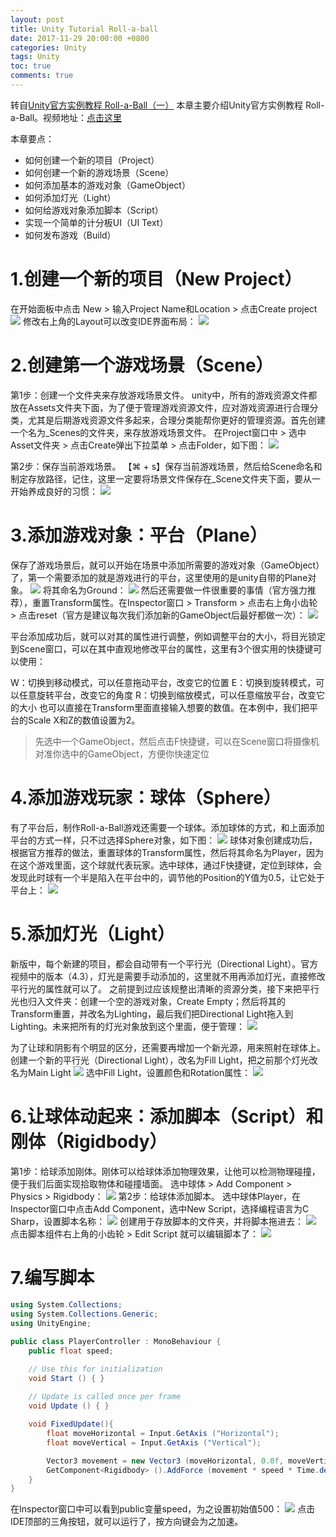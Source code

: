```yaml
---
layout: post
title: Unity Tutorial Roll-a-ball 
date: 2017-11-29 20:00:00 +0800
categories: Unity
tags: Unity
toc: true
comments: true
---
```

转自[Unity官方实例教程 Roll-a-Ball（一）](http://www.jianshu.com/p/6e4b0435e30e)
本章主要介绍Unity官方实例教程 Roll-a-Ball。视频地址：[点击这里](https://unity3d.com/cn/learn/tutorials/projects/roll-ball-tutorial/introduction-roll-ball?playlist=17141)

本章要点：
- 如何创建一个新的项目（Project）
- 如何创建一个新的游戏场景（Scene）
- 如何添加基本的游戏对象（GameObject）
- 如何添加灯光（Light）
- 如何给游戏对象添加脚本（Script）
- 实现一个简单的计分板UI（UI Text）
- 如何发布游戏（Build）
<!-- more -->

# 1.创建一个新的项目（New Project）
在开始面板中点击 New > 输入Project Name和Location > 点击Create project
![](1129UnityTutorial01/img01.png)
修改右上角的Layout可以改变IDE界面布局：
![](1129UnityTutorial01/img02.png)

# 2.创建第一个游戏场景（Scene）
第1步：创建一个文件夹来存放游戏场景文件。
unity中，所有的游戏资源文件都放在Assets文件夹下面，为了便于管理游戏资源文件，应对游戏资源进行合理分类，尤其是后期游戏资源文件多起来，合理分类能帮你更好的管理资源。首先创建一个名为_Scenes的文件夹，来存放游戏场景文件。
在Project窗口中 > 选中Asset文件夹 > 点击Create弹出下拉菜单 > 点击Folder，如下图：
![](1129UnityTutorial01/img03.png)

第2步：保存当前游戏场景。
【⌘ + s】保存当前游戏场景，然后给Scene命名和制定存放路径，记住，这里一定要将场景文件保存在_Scene文件夹下面，要从一开始养成良好的习惯：
![](1129UnityTutorial01/img04.png)

# 3.添加游戏对象：平台（Plane）
保存了游戏场景后，就可以开始在场景中添加所需要的游戏对象（GameObject）了，第一个需要添加的就是游戏进行的平台，这里使用的是unity自带的Plane对象。
![](1129UnityTutorial01/img05.png)
将其命名为Ground：
![](1129UnityTutorial01/img06.png)
然后还需要做一件很重要的事情（官方强力推荐），重置Transform属性。在Inspector窗口 > Transform > 点击右上角小齿轮 > 点击reset（官方是建议每次我们添加新的GameObject后最好都做一次）：
![](1129UnityTutorial01/img07.png)

平台添加成功后，就可以对其的属性进行调整，例如调整平台的大小，将目光锁定到Scene窗口，可以在其中直观地修改平台的属性，这里有3个很实用的快捷键可以使用：

W：切换到移动模式，可以任意拖动平台，改变它的位置
E：切换到旋转模式，可以任意旋转平台，改变它的角度
R：切换到缩放模式，可以任意缩放平台，改变它的大小
也可以直接在Transform里面直接输入想要的数值。在本例中，我们把平台的Scale X和Z的数值设置为2。

> 先选中一个GameObject，然后点击F快捷键，可以在Scene窗口将摄像机对准你选中的GameObject，方便你快速定位

# 4.添加游戏玩家：球体（Sphere）
有了平台后，制作Roll-a-Ball游戏还需要一个球体。添加球体的方式，和上面添加平台的方式一样，只不过选择Sphere对象，如下图：
![](1129UnityTutorial01/img08.png)
球体对象创建成功后，根据官方推荐的做法，重置球体的Transform属性，然后将其命名为Player，因为在这个游戏里面，这个球就代表玩家。选中球体，通过F快捷键，定位到球体，会发现此时球有一个半是陷入在平台中的，调节他的Position的Y值为0.5，让它处于平台上：
![](1129UnityTutorial01/img09.png)

# 5.添加灯光（Light）
新版中，每个新建的项目，都会自动带有一个平行光（Directional Light）。官方视频中的版本（4.3），灯光是需要手动添加的，这里就不用再添加灯光，直接修改平行光的属性就可以了。
之前提到过应该规整出清晰的资源分类，接下来把平行光也归入文件夹：创建一个空的游戏对象，Create Empty；然后将其的Transform重置，并改名为Lighting，最后我们把Directional Light拖入到Lighting。未来把所有的灯光对象放到这个里面，便于管理：
![](1129UnityTutorial01/img10.png)

为了让球和阴影有个明显的区分，还需要再增加一个新光源，用来照射在球体上。创建一个新的平行光（Directional Light），改名为Fill Light，把之前那个灯光改名为Main Light
![](1129UnityTutorial01/img11.png)
选中Fill Light，设置颜色和Rotation属性：
![](1129UnityTutorial01/img12.png)

# 6.让球体动起来：添加脚本（Script）和刚体（Rigidbody）
第1步：给球添加刚体。刚体可以给球体添加物理效果，让他可以检测物理碰撞，便于我们后面实现拾取物体和碰撞墙面。
选中球体 > Add Component > Physics > Rigidbody：
![](1129UnityTutorial01/img13.png)
第2步：给球体添加脚本。
选中球体Player，在Inspector窗口中点击Add Component，选中New Script，选择编程语言为C Sharp，设置脚本名称：
![](1129UnityTutorial01/img15.png)
创建用于存放脚本的文件夹，并将脚本拖进去：
![](1129UnityTutorial01/img14.png)
点击脚本组件右上角的小齿轮 > Edit Script 就可以编辑脚本了：
![](1129UnityTutorial01/img16.png)

# 7.编写脚本
``` csharp
using System.Collections;
using System.Collections.Generic;
using UnityEngine;

public class PlayerController : MonoBehaviour {
	public float speed;

	// Use this for initialization
	void Start () { }
	
	// Update is called once per frame
	void Update () { }

	void FixedUpdate(){
		float moveHorizontal = Input.GetAxis ("Horizontal");
		float moveVertical = Input.GetAxis ("Vertical");

		Vector3 movement = new Vector3 (moveHorizontal, 0.0f, moveVertical);
		GetComponent<Rigidbody> ().AddForce (movement * speed * Time.deltaTime);
	}
}
```
在Inspector窗口中可以看到public变量speed，为之设置初始值500：
![](1129UnityTutorial01/img17.png)
点击IDE顶部的三角按钮，就可以运行了，按方向键会为之加速。